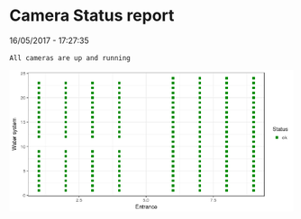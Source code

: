 Camera Status report
================
16/05/2017 - 17:27:35

    All cameras are up and running

![](camreport_files/figure-markdown_github/unnamed-chunk-2-1.png)
